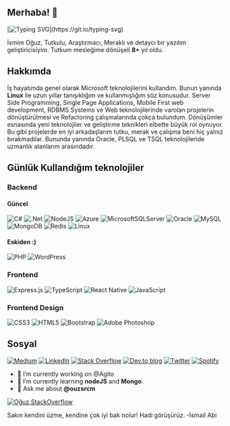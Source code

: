 ## Merhaba! 👋

[![Typing SVG](https://readme-typing-svg.herokuapp.com?color=44DEF7&lines=Software+Developer;Linux+bash+scripting+enthusiast;Frontend+techs+and+JS+dev.)](https://git.io/typing-svg)

İsmim Oğuz, Tutkulu, Araştırmacı, Meraklı ve detaycı bir yazılım geliştiricisiyim. Tutkum mesleğime dönüşeli **8+** yıl oldu.

## Hakkımda

İş hayatımda genel olarak Microsoft teknolojilerini kullandım. Bunun yanında **Linux** ile uzun yıllar tanışıklığım ve kullanmışlığım söz konusudur. Server Side Programming, Single Page Applications, Mobile First web development, RDBMS Systems ve Web teknolojilerinde varolan projelerin dönüştürülmesi ve Refactoring çalışmalarında çokça bulundum. Dönüşümler esnasında yeni teknolojiler ve geliştirme teknikleri elbette büyük rol oynuyor. Bu gibi projelerde en iyi arkadaşlarım tutku, merak ve çalışma beni hiç yalnız bırakmadılar. Bununda yanında Oracle, PLSQL ve TSQL teknolojileride uzmanlık alanlarım arasındadır.

## Günlük Kullandığım teknolojiler

### Backend

#### Güncel
![C#](https://img.shields.io/badge/c%23-%23239120.svg?style=for-the-badge&logo=c-sharp&logoColor=white) 
![.Net](https://img.shields.io/badge/.NET-5C2D91?style=for-the-badge&logo=.net&logoColor=white)
![NodeJS](https://img.shields.io/badge/node.js-6DA55F?style=for-the-badge&logo=node.js&logoColor=white)
![Azure](https://img.shields.io/badge/azure-%230072C6.svg?style=for-the-badge&logo=azure-devops&logoColor=white)
![MicrosoftSQLServer](https://img.shields.io/badge/Microsoft%20SQL%20Sever-CC2927?style=for-the-badge&logo=microsoft%20sql%20server&logoColor=white)
![Oracle](https://img.shields.io/badge/Oracle-F80000?style=for-the-badge&logo=oracle&logoColor=white)
![MySQL](https://img.shields.io/badge/mysql-%2300f.svg?style=for-the-badge&logo=mysql&logoColor=white)
![MongoDB](https://img.shields.io/badge/MongoDB-%234ea94b.svg?style=for-the-badge&logo=mongodb&logoColor=white)
![Redis](https://img.shields.io/badge/redis-%23DD0031.svg?style=for-the-badge&logo=redis&logoColor=white)
![Linux](https://img.shields.io/badge/Linux-FCC624?style=for-the-badge&logo=linux&logoColor=black)

#### Eskiden :) 
![PHP](https://img.shields.io/badge/php-%23777BB4.svg?style=for-the-badge&logo=php&logoColor=white)
![WordPress](https://img.shields.io/badge/WordPress-%23117AC9.svg?style=for-the-badge&logo=WordPress&logoColor=white)

### Frontend
![Express.js](https://img.shields.io/badge/express.js-%23404d59.svg?style=for-the-badge&logo=express&logoColor=%2361DAFB)
![TypeScript](https://img.shields.io/badge/typescript-%23007ACC.svg?style=for-the-badge&logo=typescript&logoColor=white)
![React Native](https://img.shields.io/badge/react_native-%2320232a.svg?style=for-the-badge&logo=react&logoColor=%2361DAFB)
![JavaScript](https://img.shields.io/badge/javascript-%23323330.svg?style=for-the-badge&logo=javascript&logoColor=%23F7DF1E)

### Frontend Design
![CSS3](https://img.shields.io/badge/css3-%231572B6.svg?style=for-the-badge&logo=css3&logoColor=white)
![HTML5](https://img.shields.io/badge/html5-%23E34F26.svg?style=for-the-badge&logo=html5&logoColor=white)
![Bootstrap](https://img.shields.io/badge/bootstrap-%23563D7C.svg?style=for-the-badge&logo=bootstrap&logoColor=white)
![Adobe Photoshop](https://img.shields.io/badge/adobephotoshop-%2331A8FF.svg?style=for-the-badge&logo=adobephotoshop&logoColor=white)

## Sosyal
[![Medium](https://img.shields.io/badge/Medium-%23000000.svg?style=for-the-badge&logo=Medium&logoColor=white)](https://ouzsrcm.medium.com/)
[![LinkedIn](https://img.shields.io/badge/linkedin-%230077B5.svg?style=for-the-badge&logo=linkedin&logoColor=white)](https://www.linkedin.com/in/ouzsrcm/)
[![Stack Overflow](https://img.shields.io/badge/-Stackoverflow-FE7A16?style=for-the-badge&logo=stack-overflow&logoColor=white)](https://stackoverflow.com/users/1892085/o%c4%9fuz)
[![Dev.to blog](https://img.shields.io/badge/dev.to-0A0A0A?style=for-the-badge&logo=dev.to&logoColor=white)](https://dev.to/ouzsrcm)
[![Twitter](https://img.shields.io/badge/<ouzsrcm>-%231DA1F2.svg?style=for-the-badge&logo=Twitter&logoColor=white)](https://twitter.com/ouzsrcm)
[![Spotify](https://img.shields.io/badge/Spotify-1ED760?style=for-the-badge&logo=spotify&logoColor=white)](https://open.spotify.com/playlist/37i9dQZF1DXddGd6mP5X2a?si=d58bdb84a4324829)

- 🔭 I’m currently working on @Agito
- 🌱 I’m currently learning **nodeJS** and **Mongo**
- 💬 Ask me about **@ouzsrcm**

[![Oğuz StackOverflow](https://github-readme-stackoverflow.vercel.app/?userID=1892085&layout=compact)](https://stackoverflow.com/users/1892085/oğuz)


Sakın kendini üzme, kendine çok iyi bak nolur! Hadi görüşürüz.
-İsmail Abi
